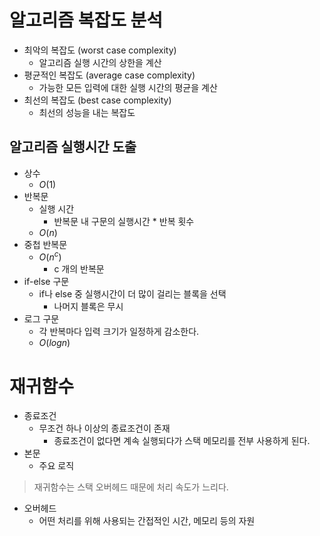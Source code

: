 # 알고리즘 복잡도 분석

- 최악의 복잡도 (worst case complexity)
  - 알고리즘 실행 시간의 상한을 계산
- 평균적인 복잡도 (average case complexity)
  - 가능한 모든 입력에 대한 실행 시간의 평균을 계산
- 최선의 복잡도 (best case complexity)
  - 최선의 성능을 내는 복잡도

## 알고리즘 실행시간 도출

- 상수
  - $O(1)$
- 반복문
  - 실행 시간
    - 반복문 내 구문의 실행시간 * 반복 횟수
  - $O(n)$
- 중첩 반복문
  - $O(n^c)$
    - c 개의 반복문
- if-else 구문
  - if나 else 중 실행시간이 더 많이 걸리는 블록을 선택
    - 나머지 블록은 무시
- 로그 구문
  - 각 반복마다 입력 크기가 일정하게 감소한다.
  - $O(logn)$

# 재귀함수

- 종료조건
  - 무조건 하나 이상의 종료조건이 존재
    - 종료조건이 없다면 계속 실행되다가 스택 메모리를 전부 사용하게 된다.
- 본문
  - 주요 로직

>재귀함수는 스택 오버헤드 때문에 처리 속도가 느리다.
  - 오버헤드
    - 어떤 처리를 위해 사용되는 간접적인 시간, 메모리 등의 자원